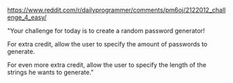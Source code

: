 
https://www.reddit.com/r/dailyprogrammer/comments/pm6oj/2122012_challenge_4_easy/


"Your challenge for today is to create a random password generator!

For extra credit, allow the user to specify the amount of passwords to generate.

For even more extra credit, allow the user to specify the length of the strings he wants to generate."